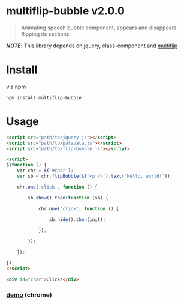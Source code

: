 # multiflip-bubble v2.0.0

> Animating speech bubble component, appears and disappears flipping its sections.

***NOTE***: This library depends on jquery, class-component and [multiflip](https://github.com/kt3k/multiflip)

# Install

via npm

    npm install multiflip-bubble

# Usage

```html
<script src="path/to/jquery.js"></script>
<script src="path/to/patapata.js"></script>
<script src="path/to/flip-bubble.js"></script>

<script>
$(function () {
    var chr = $('#char');
    var sb = chr.flipBubble($('<p />').text('Hello, world!'));

    chr.one('click', function () {

        sb.show().then(function (sb) {

            chr.one('click', function () {

                sb.hide().then(init);

            });

        });

    });

});
</script>

<div id="char">Click!</div>
```

### [demo](http://kt3k.github.io/multiflip-bubble/test.html) (chrome)
